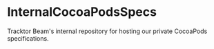 InternalCocoaPodsSpecs
=====

Tracktor Beam's internal repository for hosting our private CocoaPods specifications.

